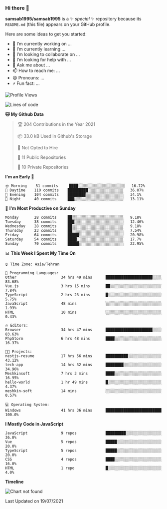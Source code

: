 ### Hi there 👋

**samsab1995/samsab1995** is a ✨ _special_ ✨ repository because its `README.md` (this file) appears on your GitHub profile.

Here are some ideas to get you started:

- 🔭 I’m currently working on ...
- 🌱 I’m currently learning ...
- 👯 I’m looking to collaborate on ...
- 🤔 I’m looking for help with ...
- 💬 Ask me about ...
- 📫 How to reach me: ...
- 😄 Pronouns: ...
- ⚡ Fun fact: ...

<!--START_SECTION:waka-->
![Profile Views](http://img.shields.io/badge/Profile%20Views-0-blue)

![Lines of code](https://img.shields.io/badge/From%20Hello%20World%20I%27ve%20Written-457743%20lines%20of%20code-blue)

**🐱 My Github Data** 

> 🏆 204 Contributions in the Year 2021
 > 
> 📦 33.0 kB Used in Github's Storage 
 > 
> 🚫 Not Opted to Hire
 > 
> 📜 11 Public Repositories 
 > 
> 🔑 10 Private Repositories  
 > 
**I'm an Early 🐤** 

```text
🌞 Morning    51 commits     ████░░░░░░░░░░░░░░░░░░░░░   16.72% 
🌆 Daytime    110 commits    █████████░░░░░░░░░░░░░░░░   36.07% 
🌃 Evening    104 commits    ████████░░░░░░░░░░░░░░░░░   34.1% 
🌙 Night      40 commits     ███░░░░░░░░░░░░░░░░░░░░░░   13.11%

```
📅 **I'm Most Productive on Sunday** 

```text
Monday       28 commits     ██░░░░░░░░░░░░░░░░░░░░░░░   9.18% 
Tuesday      38 commits     ███░░░░░░░░░░░░░░░░░░░░░░   12.46% 
Wednesday    28 commits     ██░░░░░░░░░░░░░░░░░░░░░░░   9.18% 
Thursday     23 commits     ██░░░░░░░░░░░░░░░░░░░░░░░   7.54% 
Friday       64 commits     █████░░░░░░░░░░░░░░░░░░░░   20.98% 
Saturday     54 commits     ████░░░░░░░░░░░░░░░░░░░░░   17.7% 
Sunday       70 commits     █████░░░░░░░░░░░░░░░░░░░░   22.95%

```


📊 **This Week I Spent My Time On** 

```text
⌚︎ Time Zone: Asia/Tehran

💬 Programming Languages: 
Other                    34 hrs 49 mins      █████████████████████░░░░   83.68% 
Vue.js                   3 hrs 15 mins       ██░░░░░░░░░░░░░░░░░░░░░░░   7.84% 
TypeScript               2 hrs 23 mins       █░░░░░░░░░░░░░░░░░░░░░░░░   5.75% 
JavaScript               48 mins             ░░░░░░░░░░░░░░░░░░░░░░░░░   1.93% 
HTML                     10 mins             ░░░░░░░░░░░░░░░░░░░░░░░░░   0.43%

🔥 Editors: 
Browser                  34 hrs 47 mins      █████████████████████░░░░   83.63% 
PhpStorm                 6 hrs 48 mins       ████░░░░░░░░░░░░░░░░░░░░░   16.37%

🐱‍💻 Projects: 
nestjs-resume            17 hrs 56 mins      ██████████░░░░░░░░░░░░░░░   43.12% 
tech-app                 14 hrs 32 mins      ████████░░░░░░░░░░░░░░░░░   34.96% 
Meshkinsoft              7 hrs 3 mins        ████░░░░░░░░░░░░░░░░░░░░░   16.95% 
hello-world              1 hr 49 mins        █░░░░░░░░░░░░░░░░░░░░░░░░   4.37% 
meshkin-soft             14 mins             ░░░░░░░░░░░░░░░░░░░░░░░░░   0.57%

💻 Operating System: 
Windows                  41 hrs 36 mins      █████████████████████████   100.0%

```

**I Mostly Code in JavaScript** 

```text
JavaScript               9 repos             █████████░░░░░░░░░░░░░░░░   36.0% 
Vue                      5 repos             █████░░░░░░░░░░░░░░░░░░░░   20.0% 
TypeScript               5 repos             █████░░░░░░░░░░░░░░░░░░░░   20.0% 
CSS                      4 repos             ████░░░░░░░░░░░░░░░░░░░░░   16.0% 
HTML                     1 repo              █░░░░░░░░░░░░░░░░░░░░░░░░   4.0%

```


**Timeline**

![Chart not found](https://raw.githubusercontent.com/samsab1995/samsab1995/main/charts/bar_graph.png) 


 Last Updated on 19/07/2021
<!--END_SECTION:waka-->
